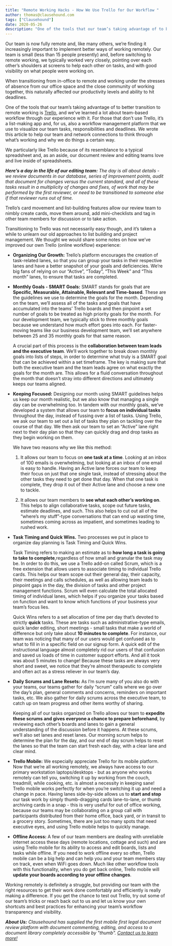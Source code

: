```yaml
---
title: "Remote Working Hacks - How We Use Trello for Our Workflow "
author: thomas@clausehound.com
tags: ["Clausehound"]
date: 2020-05-26
description: "One of the tools that our team’s taking advantage of to better transition to remote working is Trello, and we’ve learned a lot about team-based workflow through our experience with it."
---
```


Our team is now fully remote and, like many others, we’re finding it increasingly important to implement better ways of working remotely. Our team is small (less than 15 people presently) and, before switching to remote working, we typically worked very closely, pointing over each other’s shoulders at screens to help each other on tasks, and with good visibility on what people were working on.

When transitioning from in-office to remote and working under the stresses of absence from our office space and the close community of working together, this naturally affected our productivity levels and ability to hit deadlines.

One of the tools that our team’s taking advantage of to better transition to remote working is [Trello](https://trello.com/home), and we’ve learned a lot about team-based workflow through our experience with it. For those that don’t use Trello, it’s a list-making app and, for us, also a workflow management platform that we use to visualize our team tasks, responsibilities and deadlines. We wrote this article to help our team and network connections to think through what’s working and why we do things a certain way.

We particularly like Trello because of its resemblance to a typical spreadsheet and, as an aside, our document review and editing teams love and live inside of spreadsheets. 

***Here’s a day in the life of our editing team:** The day is all about details - we review documents in our database, series of improvement points, audit that document for changes versus the current standard, and all of these tasks result in a multiplicity of changes and fixes, of work that may be performed by the first reviewer, or need to be transitioned to someone else if that reviewer runs out of time.*

Trello’s card movement and list-building features allow our review team to nimbly create cards, move them around, add mini-checklists and tag in other team members for discussion or to take action. 

Transitioning to Trello was not necessarily easy though, and it’s taken a while to unlearn our old approaches to list building and project management. We thought we would share some notes on how we’ve improved our own Trello (online workflow) experience:

* **Organizing Our Growth:** Trello’s platform encourages the creation of task-related lanes, so that you can group your tasks in their respective lanes and have a better snapshot of your goals and deficiencies. We’re big fans of relying on our “Active”, “Today”, “This Week” and “This month” lanes, to ensure that tasks are completed.

* **Monthly Goals - SMART Goals:** SMART stands for goals that are **Specific, Measurable, Attainable, Relevant and Time-based**. These are the guidelines we use to determine the goals for the month. Depending on the team, we’ll assess all of the tasks and goals that have accumulated into the teams’ Trello boards and then pinpoint a set number of goals to be treated as high priority goals for the month. For our development team, we typically stick to three monthly goals because we understand how much effort goes into each. For faster-moving teams like our business development team, we’ll set anywhere between 25 and 35 monthly goals for that same reason. 

    A crucial part of this process is the **collaboration between team leads and the executive team**. We’ll work together to     break down monthly goals into lists of steps, in order to determine what truly is a SMART goal that can be achieved within     a set timeframe. The key is making sure that both the executive team and the team leads agree on what exactly the goals       for the month are. This allows for a fluid conversation throughout the month that doesn’t stray into different directions     and ultimately keeps our teams aligned.
    
* **Keeping Focused:** Designing our month using SMART guidelines helps us keep our month realistic, but we also know that managing a single day can be overwhelming too. In tandem with our monthly goals, we’ve developed a system that allows our team to **focus on individual tasks** throughout the day, instead of fussing over a list of tasks. Using Trello, we ask our team to set out a list of tasks they plan on tackling over the course of that day. We then ask our team to set an “Active” lane right next to their day plan so that they can quickly drag and drop tasks as they begin working on them.

  We have two reasons why we like this method:

    1. It allows our team to focus on **one task at a time**. Looking at an inbox of 100 emails is overwhelming, but looking       at an inbox of one email is easy to handle. Having an Active lane forces our team to keep their focus on just that one         single task, instead of stressing about the other tasks they need to get done that day. When that one task is complete,       they drop it out of their Active lane and choose a new one to tackle.

    2. It allows our team members to **see what each other’s working on**. This helps to align collaborative tasks, scope out     future tasks, estimate deadlines, and such. This also helps to cut out all of the “where’s my stuff”-type conversations       that can end up wasting time, sometimes coming across as impatient, and sometimes leading to rushed work.

* **Task Timing and Quick Wins.** Two processes we put in place to organize day planning is Task Timing and Quick Wins.

    Task Timing refers to making an estimate as to **how long a task is going to take to complete**,regardless of how small       and granular the task may be. In order to do this, we use a Trello add-on called Scrum, which is a free extension that         allows users to associate timing to individual Trello cards. This helps our team scope out their general day, their           capacity, their meetings and calls schedules, as well as allowing team leads to pinpoint gaps in the day, the division of     tasks and other project management functions. Scrum will even calculate the total allocated timing of individual lanes,       which helps if you organize your tasks based on function and want to know which functions of your business your team’s         focus lies.
    
    Quick Wins refers to a set allocation of time per day that’s devoted to strictly **quick** tasks. These are tasks such as     administrative-type emails, quick lander editing, short meetings - small tasks that make a world of difference but only       take about **10 minutes to complete**. For instance, our team was noticing that many of our users would get confused as to     what to fill in in a specific field on our signup form. A quick edit of the instructional language almost completely rid       our users of that confusion and saved us loads of time in customer support efforts. And all it took was about 5 minutes to     change! Because these tasks are always very short and sweet, we notice that they’re almost therapeutic to complete and         often act as a stress reliever in our team’s day.
    
* **Daily Scrums and Lane Resets:** As I’m sure many of you also do with your teams, our teams gather for daily “scrum” calls where we go over the day’s plan, general comments and concerns, reminders on important tasks, etc. We also gather for daily scrums across the executive team, to catch up on team progress and other items worthy of sharing.
    
    Keeping all of our tasks organized on Trello allows our team to **expedite these scrums and gives everyone a chance to         prepare beforehand**, by reviewing each other’s boards and lanes to gain a general understanding of the discussion before     it happens. At these scrums, we’ll also set lanes and reset lanes. Our morning scrum helps to determine the plan for the       day, and our end of day scrum helps to reset the lanes so that the team can start fresh each day, with a clear lane and       clear mind.
    
* **Trello Mobile:** We especially appreciate Trello for its mobile platform. Now that we’re all working remotely, we always have access to our primary workstation laptops/desktops - but as anyone who works remotely can tell you, switching it up by working from the couch, treadmill, while cooking, etc. is almost a necessity in keeping sane! Trello mobile works perfectly for when you’re switching it up and need a change in pace. Having lanes side-by-side allows us to **start and stop** our task work by simply thumb-dragging cards lane-to-lane, or thumb archiving cards in a snap - this is very useful for out of office working, because our teams may be collaborating on a group call with participants distributed from their home office, back yard, or in transit to a grocery story. Sometimes, there are just too many spots that need executive eyes, and using Trello mobile helps to quickly manage.

* **Offline Access:** A few of our team members are dealing with unreliable internet access these days (remote locations, cottage and such) and are using Trello mobile for its ability to access and edit boards, lists and tasks while offline. If you need to work offline every so often, Trello mobile can be a big help and can help you and your team members stay on track, even when WiFi goes down. Much like other workflow tools with this functionality, when you do get back online, Trello mobile will **update your boards according to your offline changes**.

Working remotely is definitely a struggle, but providing our team with the right resources to get their work done comfortably and efficiently is really making a difference. If you get the chance to test out Trello, try out some of our team’s tricks or reach back out to us and let us know your own shortcuts and best practices for enhancing your team’s workflow transparency and visibility.

***About Us:** Clausehound has supplied the first mobile first legal document review platform with document commenting, editing, and access to a document library completely accessible by "thumb". [Contact us to learn more!](https://calendly.com/maxmessenger/live-demo-clausehound?month=2020-05)* 
